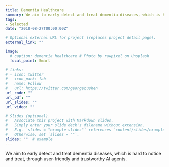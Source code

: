 ```yaml
---
title: Dementia Healthcare
summary: We aim to early detect and treat dementia diseases, which is hard to notice and treat, through user-friendly and trustworthy AI agents.
tags:
- Selected
date: "2018-08-27T00:00:00Z"

# Optional external URL for project (replaces project detail page).
external_link: ""

image:
  # caption: dementia healthcare # Photo by rawpixel on Unsplash
  focal_point: Smart

# links:
# - icon: twitter
#   icon_pack: fab
#   name: Follow
#   url: https://twitter.com/georgecushen
url_code: ""
url_pdf: ""
url_slides: ""
url_video: ""

# Slides (optional).
#   Associate this project with Markdown slides.
#   Simply enter your slide deck's filename without extension.
#   E.g. `slides = "example-slides"` references `content/slides/example-slides.md`.
#   Otherwise, set `slides = ""`.
slides: ""  # example
---
```



We aim to early detect and treat dementia diseases, which is hard to notice and treat, through user-friendly and trustworthy AI agents.

